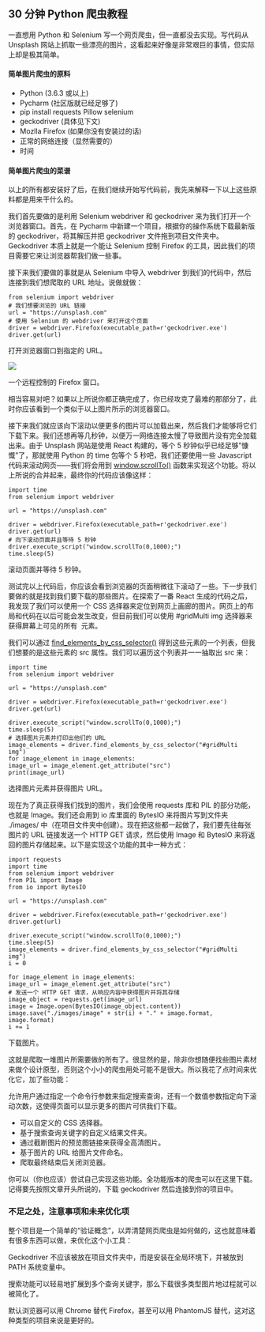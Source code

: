 ## 30 分钟 Python 爬虫教程

一直想用 Python 和 Selenium 写一个网页爬虫，但一直都没去实现。写代码从 Unsplash 网站上抓取一些漂亮的图片，这看起来好像是非常艰巨的事情，但实际上却是极其简单。

#### 简单图片爬虫的原料

- Python (3.6.3 或以上)
- Pycharm (社区版就已经足够了)
- pip install requests Pillow selenium
- geckodriver (具体见下文)
- Mozlla Firefox (如果你没有安装过的话)
- 正常的网络连接（显然需要的）
- 时间


#### 简单图片爬虫的菜谱

以上的所有都安装好了后，在我们继续开始写代码前，我先来解释一下以上这些原料都是用来干什么的。

我们首先要做的是利用 Selenium webdriver 和 geckodriver 来为我们打开一个浏览器窗口。首先，在 Pycharm 中新建一个项目，根据你的操作系统下载最新版的 geckodriver，将其解压并把 geckodriver 文件拖到项目文件夹中。Geckodriver 本质上就是一个能让 Selenium 控制 Firefox 的工具，因此我们的项目需要它来让浏览器帮我们做一些事。

接下来我们要做的事就是从 Selenium 中导入 webdriver 到我们的代码中，然后连接到我们想爬取的 URL 地址。说做就做：


    from selenium import webdriver
    # 我们想要浏览的 URL 链接
    url = "https://unsplash.com"
    # 使用 Selenium 的 webdriver 来打开这个页面
    driver = webdriver.Firefox(executable_path=r'geckodriver.exe')
    driver.get(url)

打开浏览器窗口到指定的 URL。

![](https://i.imgur.com/LMIH5sR.png)

一个远程控制的 Firefox 窗口。

相当容易对吧？如果以上所说你都正确完成了，你已经攻克了最难的那部分了，此时你应该看到一个类似于以上图片所示的浏览器窗口。

接下来我们就应该向下滚动以便更多的图片可以加载出来，然后我们才能够将它们下载下来。我们还想再等几秒钟，以便万一网络连接太慢了导致图片没有完全加载出来。由于 Unsplash 网站是使用 React 构建的，等个 5 秒钟似乎已经足够”慷慨”了，那就使用 Python 的 time 包等个 5 秒吧，我们还要使用一些 Javascript 代码来滚动网页——我们将会用到 [window.scrollTo()](https://developer.mozilla.org/en-US/docs/Web/API/Window/scrollTo) 函数来实现这个功能。将以上所说的合并起来，最终你的代码应该像这样：

    import time
    from selenium import webdriver

    url = "https://unsplash.com"

    driver = webdriver.Firefox(executable_path=r'geckodriver.exe')
    driver.get(url)
    # 向下滚动页面并且等待 5 秒钟
    driver.execute_script("window.scrollTo(0,1000);")
    time.sleep(5)


滚动页面并等待 5 秒钟。

测试完以上代码后，你应该会看到浏览器的页面稍微往下滚动了一些。下一步我们要做的就是找到我们要下载的那些图片。在探索了一番 React 生成的代码之后，我发现了我们可以使用一个 CSS 选择器来定位到网页上画廊的图片。网页上的布局和代码在以后可能会发生改变，但目前我们可以使用 #gridMulti img 选择器来获得屏幕上可见的所有 <img> 元素。

我们可以通过 [find_elements_by_css_selector()](http://selenium-python.readthedocs.io/api.html#selenium.webdriver.remote.webdriver.WebDriver.find_element_by_css_selector) 得到这些元素的一个列表，但我们想要的是这些元素的 src 属性。我们可以遍历这个列表并一一抽取出 src 来：


    import time
    from selenium import webdriver

    url = "https://unsplash.com"

    driver = webdriver.Firefox(executable_path=r'geckodriver.exe')
    driver.get(url)

    driver.execute_script("window.scrollTo(0,1000);")
    time.sleep(5)
    # 选择图片元素并打印出他们的 URL
    image_elements = driver.find_elements_by_css_selector("#gridMulti img")
    for image_element in image_elements:
    image_url = image_element.get_attribute("src")
    print(image_url)

选择图片元素并获得图片 URL。

现在为了真正获得我们找到的图片，我们会使用 requests 库和 PIL 的部分功能，也就是 Image。我们还会用到 io 库里面的 BytesIO 来将图片写到文件夹 ./images/ 中（在项目文件夹中创建）。现在把这些都一起做了，我们要先往每张图片的 URL 链接发送一个 HTTP GET 请求，然后使用 Image 和 BytesIO 来将返回的图片存储起来。以下是实现这个功能的其中一种方式：

    import requests
    import time
    from selenium import webdriver
    from PIL import Image
    from io import BytesIO

    url = "https://unsplash.com"

    driver = webdriver.Firefox(executable_path=r'geckodriver.exe')
    driver.get(url)

    driver.execute_script("window.scrollTo(0,1000);")
    time.sleep(5)
    image_elements = driver.find_elements_by_css_selector("#gridMulti img")
    i = 0

    for image_element in image_elements:
    image_url = image_element.get_attribute("src")
    # 发送一个 HTTP GET 请求，从响应内容中获得图片并将其存储
    image_object = requests.get(image_url)
    image = Image.open(BytesIO(image_object.content))
    image.save("./images/image" + str(i) + "." + image.format, image.format)
    i += 1


下载图片。

这就是爬取一堆图片所需要做的所有了。很显然的是，除非你想随便找些图片素材来做个设计原型，否则这个小小的爬虫用处可能不是很大。所以我花了点时间来优化它，加了些功能：

允许用户通过指定一个命令行参数来指定搜索查询，还有一个数值参数指定向下滚动次数，这使得页面可以显示更多的图片可供我们下载。

- 可以自定义的 CSS 选择器。
- 基于搜索查询关键字的自定义结果文件夹。
- 通过截断图片的预览图链接来获得全高清图片。
- 基于图片的 URL 给图片文件命名。
- 爬取最终结束后关闭浏览器。

你可以（你也应该）尝试自己实现这些功能。全功能版本的爬虫可以在这里下载。记得要先按照文章开头所说的，下载 geckodriver 然后连接到你的项目中。

### 不足之处，注意事项和未来优化项

整个项目是一个简单的“验证概念”，以弄清楚网页爬虫是如何做的，这也就意味着有很多东西可以做，来优化这个小工具：

Geckodriver 不应该被放在项目文件夹中，而是安装在全局环境下，并被放到 PATH 系统变量中。

搜索功能可以轻易地扩展到多个查询关键字，那么下载很多类型图片地过程就可以被简化了。

默认浏览器可以用 Chrome 替代 Firefox，甚至可以用 PhantomJS 替代，这对这种类型的项目来说是更好的。



